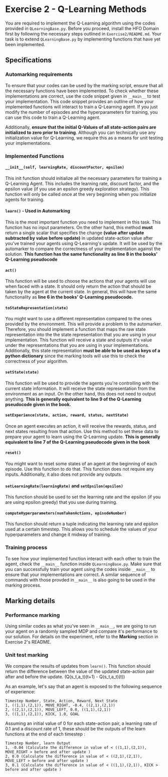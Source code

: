 # Exercise 2 - Q-Learning Methods

You are required to implement the Q-Learning algorithm using the codes provided in `QLearningBase.py`. Before you proceed, install the HFO Domain first by following the necessary steps outlined in `Exercise2/README.md`. Your task is to extend `QLearningBase.py` by implementing functions that have yet been implemented.

## Specifications
### Automarking requirements
To ensure that your codes can be used by the marking script, ensure that all the necessary functions have been implemented. To check whether these implementations are correct, use the code snippet given in `__main__` to test your implementation. This code snippet provides an outline of how your implemented functions will interact to train a Q-Learning agent. If you just modify the number of episodes and the hyperparameters for training, you can use this code to train a Q-Learning agent.

Additionally, **ensure that the initial Q-Values of all state-action pairs are initialized to zero prior to training**. Although you can technically use any initialization value for Q-Learning, we require this as a means for unit testing your implementations.

### Implemented Functions
#### `__init__(self, learningRate, discountFactor, epsilon)`
This init function should initialize all the necessary parameters for training a Q-Learning Agent. This includes the learning rate, discount factor, and the epsilon value (if you use an epsilon greedy exploration strategy). This function will only be called once at the very beginning when you initialize agents for training.

#### `learn()` - Used in Automarking
This is the most important function you need to implement in this task. This function has no input parameters. On the other hand, this method **must** return a single scalar that specifies the change **(value after update subtracted by value before update)** in updated state-action value after you've trained your agents using Q-Learning's update. It will be used by the automarker to compare the correctness of your implementation against the solution. **This function has the same functionality as line 8 in the books' Q-Learning pseudocode**

#### `act()`
This function will be used to choose the actions that your agents will use when faced with a state. It should only return the action that should be taken by the agent at the current state. In general, this will have the same functionality as **line 6 in the books' Q-Learning pseudocode.**

#### `toStateRepresentation(state)`
You might want to use a different representation compared to the ones provided by the environment. This will provide a problem to the automarker. Therefore, you should implement a function that maps the raw state representation into the the state representation that you are using in your implementation. This function will receive a state and outputs it's value under the representations that you are using in your implementations. Additionally, this state representation **must be able to be used as keys of a python dictionary** since the marking tools will use this to check the correctness of your algorithm.

#### `setState(state)`
This function will be used to provide the agents you're controlling with the current state information. It will receive the state representation from the environment as an input. On the other hand, this does not need to output anything. **This is generally equivalent to line 9 of the Q-Learning pseudocode given in the book.**

#### `setExperience(state, action, reward, status, nextState)`
Once an agent executes an action, it will receive the rewards, status, and next states resulting from that action. Use this method to set these data to prepare your agent to learn using the Q-Learning update. **This is generally equivalent to line 7 of the Q-Learning pseudocode given in the book**

#### `reset()`
You might want to reset some states of an agent at the beginning of each episode. Use this function to do that. This function does not require any inputs. Additionally, it also does not provide any outputs.

#### `setLearningRate(learningRate)` and `setEpsilon(epsilon)`
This function should be used to set the learning rate and the epsilon (if you are using epsilon greedy) that you use during training. 

#### `computeHyperparameters(numTakenActions, episodeNumber)`
This function should return a tuple indicating the learning rate and epsilon used at a certain timestep. This allows you to schedule the values of your hyperparameters and change it midway of training.

### Training process
To see how your implemented function interact with each other to train the agent, check the `__main__` function inside `QLearningBase.py`. Make sure that you can successfully train your agent using the codes inside `__main__` to ensure that your implementations are correct. A similar sequence of commands with those provded in`__main__` is also going to be used in the marking process.

## Marking details
### Performance marking
Using similar codes as what you've seen in `__main__`, we are going to run your agent on a randomly sampled MDP and compare it's performance to our solution. For details on the experiment, refer to the **Marking** section in Exercise 2's README.

### Unit test marking
We compare the results of updates from `learn()`. This function should return the difference between the value of the updated state-action pair after and before the update. (Q(s_t,a_t)(t+1) - Q(s_t,a_t)(t)) 

As an example, let's say that an agent is exposed to the following sequence of experience:
```
Timestep Number, State, Action, Reward, Next State
1, ((1,1),(2,1)), MOVE_RIGHT, -0.4, ((2,1),(2,1))
2, ((2,1),(2,1)), MOVE_LEFT, 0.0, ((1,1),(2,1))
3, ((1,1),(2,1)), KICK, 1.0, GOAL
```

Assuming an initial value of 0 for each state-action pair, a learning rate of 0.1 and a discount rate of 1, these should be the outputs of the learn functions at the end of each timestep :

```
Timestep Number, learn Output
1, -0.04 (Calculate the difference in value of < ((1,1),(2,1)), MOVE_RIGHT > before and after update )
2, 0.0 (Calculate the difference in value of < ((2,1),(2,1)), MOVE_LEFT > before and after update )
3, 0.1 (Calculate the difference in value of < ((1,1),(2,1)), KICK > before and after update )
```
